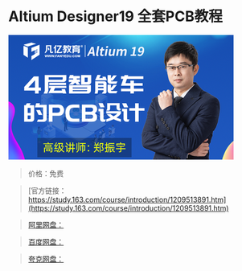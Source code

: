 # Altium Designer19 全套PCB教程

![img](../../../assets/study163/free/f4fe9fb8f87f406caa6e4534c545103f.png)

> 价格：免费

> [官方链接：https://study.163.com/course/introduction/1209513891.htm](https://study.163.com/course/introduction/1209513891.htm)

> [阿里网盘：]()

> [百度网盘：]()

> [夸克网盘：]()
